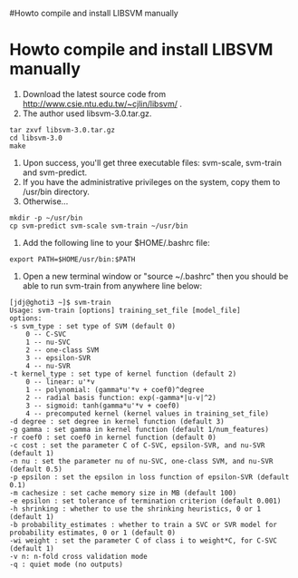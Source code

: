 #Howto compile and install LIBSVM manually

# Howto compile and install LIBSVM manually #
  1. Download the latest source code from http://www.csie.ntu.edu.tw/~cjlin/libsvm/ .
  1. The author used libsvm-3.0.tar.gz.
```
tar zxvf libsvm-3.0.tar.gz
cd libsvm-3.0
make
```
  1. Upon success, you'll get three executable files: svm-scale, svm-train and svm-predict.
  1. If you have the administrative privileges on the system, copy them to /usr/bin directory.
  1. Otherwise...
```
mkdir -p ~/usr/bin
cp svm-predict svm-scale svm-train ~/usr/bin
```
  1. Add the following line to your $HOME/.bashrc file:
```
export PATH=$HOME/usr/bin:$PATH
```
  1. Open a new terminal window or "source ~/.bashrc" then you should be able to run svm-train from anywhere line below:
```
[jdj@ghoti3 ~]$ svm-train 
Usage: svm-train [options] training_set_file [model_file]
options:
-s svm_type : set type of SVM (default 0)
	0 -- C-SVC
	1 -- nu-SVC
	2 -- one-class SVM
	3 -- epsilon-SVR
	4 -- nu-SVR
-t kernel_type : set type of kernel function (default 2)
	0 -- linear: u'*v
	1 -- polynomial: (gamma*u'*v + coef0)^degree
	2 -- radial basis function: exp(-gamma*|u-v|^2)
	3 -- sigmoid: tanh(gamma*u'*v + coef0)
	4 -- precomputed kernel (kernel values in training_set_file)
-d degree : set degree in kernel function (default 3)
-g gamma : set gamma in kernel function (default 1/num_features)
-r coef0 : set coef0 in kernel function (default 0)
-c cost : set the parameter C of C-SVC, epsilon-SVR, and nu-SVR (default 1)
-n nu : set the parameter nu of nu-SVC, one-class SVM, and nu-SVR (default 0.5)
-p epsilon : set the epsilon in loss function of epsilon-SVR (default 0.1)
-m cachesize : set cache memory size in MB (default 100)
-e epsilon : set tolerance of termination criterion (default 0.001)
-h shrinking : whether to use the shrinking heuristics, 0 or 1 (default 1)
-b probability_estimates : whether to train a SVC or SVR model for probability estimates, 0 or 1 (default 0)
-wi weight : set the parameter C of class i to weight*C, for C-SVC (default 1)
-v n: n-fold cross validation mode
-q : quiet mode (no outputs)
```